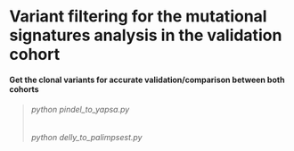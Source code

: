 # Variant filtering for the mutational signatures analysis in the validation cohort

#### Get the clonal variants for accurate validation/comparison between both cohorts
> ###### python pindel_to_yapsa.py
> ###### python delly_to_palimpsest.py

